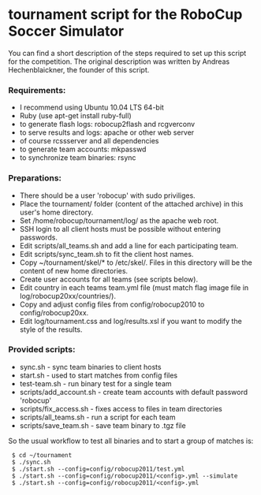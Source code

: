 # tournament script for the RoboCup Soccer Simulator #

You can find a short description of the steps required to set up this script for the competition.
The original description was written by Andreas Hechenblaickner, the founder of this script.

### Requirements: ###

* I recommend using Ubuntu 10.04 LTS 64-bit
* Ruby (use apt-get install ruby-full)
* to generate flash logs: robocup2flash and rcgverconv
* to serve results and logs: apache or other web server
* of course rcssserver and all dependencies
* to generate team accounts: mkpasswd
* to synchronize team binaries: rsync

### Preparations: ###

* There should be a user 'robocup' with sudo priviliges.
* Place the tournament/ folder (content of the attached archive) in this user's home directory.
* Set /home/robocup/tournament/log/ as the apache web root.
* SSH login to all client hosts must be possible without entering passwords.
* Edit scripts/all_teams.sh and add a line for each participating team.
* Edit scripts/sync_team.sh to fit the client host names.
* Copy ~/tournament/skel/* to /etc/skel/. Files in this directory will be the content of new home directories.
* Create user accounts for all teams (see scripts below).
* Edit country in each teams team.yml file (must match flag image file in log/robocup20xx/countries/).
* Copy and adjust config files from config/robocup2010 to config/robocup20xx.
* Edit log/tournament.css and log/results.xsl if you want to modify the style of the results.

### Provided scripts: ###

- sync.sh - sync team binaries to client hosts
- start.sh - used to start matches from config files
- test-team.sh - run binary test for a single team
- scripts/add_account.sh - create team accounts with default password 'robocup'
- scripts/fix_access.sh - fixes access to files in team directories
- scripts/all_teams.sh - run a script for each team
- scripts/save_team.sh - save team binary to .tgz file

So the usual workflow to test all binaries and to start a group of matches
is:

```
 $ cd ~/tournament
 $ ./sync.sh
 $ ./start.sh --config=config/robocup2011/test.yml
 $ ./start.sh --config=config/robocup2011/<config>.yml --simulate
 $ ./start.sh --config=config/robocup2011/<config>.yml
```
